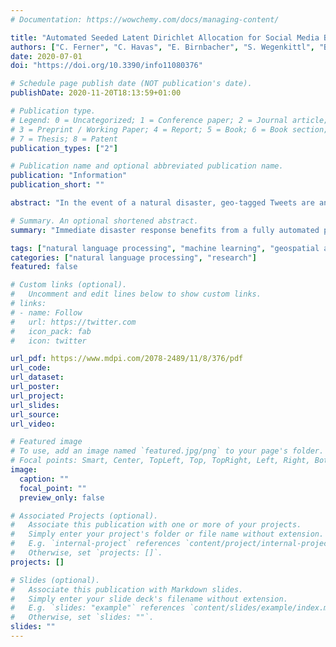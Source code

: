 ```yaml
---
# Documentation: https://wowchemy.com/docs/managing-content/

title: "Automated Seeded Latent Dirichlet Allocation for Social Media Based Event Detection and Mapping"
authors: ["C. Ferner", "C. Havas", "E. Birnbacher", "S. Wegenkittl", "B. Resch"]
date: 2020-07-01
doi: "https://doi.org/10.3390/info11080376"

# Schedule page publish date (NOT publication's date).
publishDate: 2020-11-20T18:13:59+01:00

# Publication type.
# Legend: 0 = Uncategorized; 1 = Conference paper; 2 = Journal article;
# 3 = Preprint / Working Paper; 4 = Report; 5 = Book; 6 = Book section;
# 7 = Thesis; 8 = Patent
publication_types: ["2"]

# Publication name and optional abbreviated publication name.
publication: "Information"
publication_short: ""

abstract: "In the event of a natural disaster, geo-tagged Tweets are an immediate source of information for locating casualties and damages, and for supporting disaster management. Topic modeling can help in detecting disaster-related Tweets in the noisy Twitter stream in an unsupervised manner. However, the results of topic models are difficult to interpret and require manual identification of one or more “disaster topics”. Immediate disaster response would benefit from a fully automated process for interpreting the modeled topics and extracting disaster relevant information. Initializing the topic model with a set of seed words already allows to directly identify the corresponding disaster topic. In order to enable an automated end-to-end process, we automatically generate seed words using older Tweets from the same geographic area. The results of two past events (Napa Valley earthquake 2014 and hurricane Harvey 2017) show that the geospatial distribution of Tweets identified as disaster related conforms with the officially released disaster footprints. The suggested approach is applicable when there is a single topic of interest and comparative data available."

# Summary. An optional shortened abstract.
summary: "Immediate disaster response benefits from a fully automated process for interpreting topic models and extracting disaster relevant information. We automatically generate seed words using older Tweets from the same geographic area for guiding the model."

tags: ["natural language processing", "machine learning", "geospatial analysis", "disaster management", "social media", "topic modeling"]
categories: ["natural language processing", "research"]
featured: false

# Custom links (optional).
#   Uncomment and edit lines below to show custom links.
# links:
# - name: Follow
#   url: https://twitter.com
#   icon_pack: fab
#   icon: twitter

url_pdf: https://www.mdpi.com/2078-2489/11/8/376/pdf
url_code:
url_dataset:
url_poster:
url_project:
url_slides:
url_source:
url_video:

# Featured image
# To use, add an image named `featured.jpg/png` to your page's folder. 
# Focal points: Smart, Center, TopLeft, Top, TopRight, Left, Right, BottomLeft, Bottom, BottomRight.
image:
  caption: ""
  focal_point: ""
  preview_only: false

# Associated Projects (optional).
#   Associate this publication with one or more of your projects.
#   Simply enter your project's folder or file name without extension.
#   E.g. `internal-project` references `content/project/internal-project/index.md`.
#   Otherwise, set `projects: []`.
projects: []

# Slides (optional).
#   Associate this publication with Markdown slides.
#   Simply enter your slide deck's filename without extension.
#   E.g. `slides: "example"` references `content/slides/example/index.md`.
#   Otherwise, set `slides: ""`.
slides: ""
---
```

